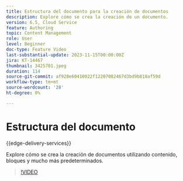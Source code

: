 ```yaml
---
title: Estructura del documento para la creación de documentos
description: Explore cómo se crea la creación de un documento.
version: 6.5, Cloud Service
feature: Authoring
topic: Content Management
role: User
level: Beginner
doc-type: Feature Video
last-substantial-update: 2023-11-15T00:00:00Z
jira: KT-14467
thumbnail: 3425701.jpeg
duration: 114
source-git-commit: af928e60410022f12207082467d3bd9b818af59d
workflow-type: tm+mt
source-wordcount: '28'
ht-degree: 0%

---
```



# Estructura del documento

{{edge-delivery-services}}

Explore cómo se crea la creación de documentos utilizando contenido, bloques y mucho más predeterminados.

>[!VIDEO](https://video.tv.adobe.com/v/3425701/?learn=on)
